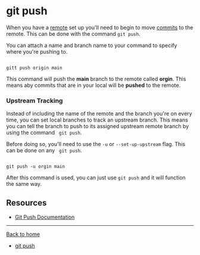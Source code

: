 # git push

When you have a [remote](./Remote.md) set up you'll need to begin to move [commits](./COMMIT.md) to the remote. 
This can be done with the command `git push`.

You can attach a name and branch name to your command to specify where you're pushing to. 

```

gitt push origin main
```
This command will push the **main** branch to the remote called **orgin**.
This means aby commits that are in your local will be **pushed** to the remote.
### Upstream Tracking 

Instead of including the name of the remote and the branch you're on every time, you can set local branches to track an upstream branch.
This means you can tell the branch to push to its assigned upstream remote branch by using the command ` git push`. 

Before doing so, you'll need to use the `-u` or `--set-up-upstream` flag. This can be done on any ` git push`.

```

git push -u orgin main
```
After this command is used, you can just use `git push` and it will function the same way.
## Resources 

- [Git Push Documentation](https://git-scm.com/docs/git-push)

---

[Back to home](../README,md)
- [git push](./commands/PUSH.md)